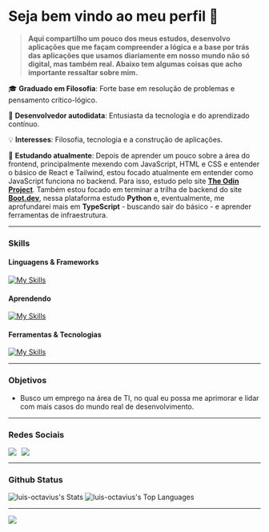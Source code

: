 # Seja bem vindo ao meu perfil 👋

> __Aqui compartilho um pouco dos meus estudos, desenvolvo aplicações que me façam compreender a lógica e a base por trás das aplicações que usamos diariamente em nosso mundo não só digital, mas também real. Abaixo tem algumas coisas que acho importante ressaltar sobre mim.__
  
🎓 **Graduado em Filosofia**: Forte base em resolução de problemas e pensamento crítico-lógico.  

🚀 **Desenvolvedor autodidata**: Entusiasta da tecnologia e do aprendizado contínuo. 

💡 **Interesses**: Filosofia, tecnologia e a construção de aplicações.   

🌱 **Estudando atualmente**: Depois de aprender um pouco sobre a área do frontend, principalmente mexendo com JavaScript, HTML e CSS e entender o básico de React e Tailwind, estou focado atualmente em entender como JavaScript funciona no backend. Para isso, estudo pelo site [**The Odin Project**](https://www.theodinproject.com/dashboard). Também estou focado em terminar a trilha de backend do site [**Boot.dev**](https://www.boot.dev), nessa plataforma estudo **Python** e, eventualmente, me aprofundarei mais em **TypeScript** - buscando sair do básico - e aprender ferramentas de infraestrutura.
   

---

### Skills
#### Linguagens & Frameworks
[![My Skills](https://skillicons.dev/icons?i=html,css,js,react,tailwind,python)](https://skillicons.dev)

#### Aprendendo 
[![My Skills](https://skillicons.dev/icons?i=postgresql,mongo,nodejs)](https://skillicons.dev)


#### Ferramentas & Tecnologias 
[![My Skills](https://skillicons.dev/icons?i=linux,git,npm,firebase)](https://skillicons.dev)

---

### Objetivos
- Busco um emprego na área de TI, no qual eu possa me aprimorar e lidar com mais casos do mundo real de desenvolvimento. 

---

### Redes Sociais
<div style="display: flex; gap: 10px;">
  <a href="mailto:luisoctavius.sc@gmail.com" target="_blank">
    <img loading="lazy" src="https://img.shields.io/badge/Gmail-D14836?style=for-the-badge&logo=gmail&logoColor=white" target="_blank">
  </a>

   <a href="https://www.linkedin.com/in/luis-octavio" target="_blank">
    <img loading="lazy" src="https://img.shields.io/badge/-LinkedIn-%230077B5?style=for-the-badge&logo=linkedin&logoColor=white" target="_blank">
  </a>   
</div>

---

### Github Status
![luis-octavius's Stats](https://github-readme-stats.vercel.app/api?username=luis-octavius&theme=dark&show_icons=true&hide_border=false&count_private=true)
![luis-octavius's Top Languages](https://github-readme-stats.vercel.app/api/top-langs/?username=luis-octavius&theme=dark&show_icons=true&hide_border=false&layout=compact)

---
  
![](https://komarev.com/ghpvc/?username=luis-octavius&color=blueviolet)


